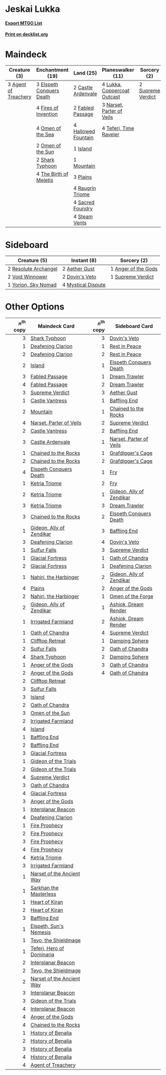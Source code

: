 # Jeskai Lukka

#### [Export MTGO List](../collection/Jeskai%20Lukka/Jeskai%20Lukka.txt)
#### [Print on decklist.org](http://decklist.org/?deckmain=3%09Agent%20of%20Treachery%0A2%09Castle%20Ardenvale%0A3%09Elspeth%20Conquers%20Death%0A2%09Fabled%20Passage%0A4%09Fires%20of%20Invention%0A4%09Hallowed%20Fountain%0A1%09Island%0A4%09Lukka,%20Coppercoat%20Outcast%0A1%09Mountain%0A3%09Narset,%20Parter%20of%20Veils%0A4%09Omen%20of%20the%20Sea%0A2%09Omen%20of%20the%20Sun%0A3%09Plains%0A4%09Raugrin%20Triome%0A4%09Sacred%20Foundry%0A2%09Shark%20Typhoon%0A4%09Steam%20Vents%0A2%09Supreme%20Verdict%0A4%09Teferi,%20Time%20Raveler%0A4%09The%20Birth%20of%20Meletis&deckside=2%09Aether%20Gust%0A1%09Anger%20of%20the%20Gods%0A2%09Dovin's%20Veto%0A4%09Mystical%20Dispute%0A2%09Resolute%20Archangel%0A1%09Supreme%20Verdict%0A2%09Void%20Winnower%0A1%09Yorion,%20Sky%20Nomad)
# Maindeck

|                                         Creature (3)                                          |                                         Enchantment (19)                                          |                                          Land (25)                                          |                                          Planeswalker (11)                                           |                                        Sorcery (2)                                         |
|-----------------------------------------------------------------------------------------------|---------------------------------------------------------------------------------------------------|---------------------------------------------------------------------------------------------|------------------------------------------------------------------------------------------------------|--------------------------------------------------------------------------------------------|
|3 [Agent of Treachery](http://gatherer.wizards.com/Pages/Card/Details.aspx?multiverseid=466797)|3 [Elspeth Conquers Death](http://gatherer.wizards.com/Pages/Card/Details.aspx?multiverseid=476264)|2 [Castle Ardenvale](http://gatherer.wizards.com/Pages/Card/Details.aspx?multiverseid=473200)|4 [Lukka, Coppercoat Outcast](http://gatherer.wizards.com/Pages/Card/Details.aspx?multiverseid=479645)|2 [Supreme Verdict](http://gatherer.wizards.com/Pages/Card/Details.aspx?multiverseid=438776)|
|                                                                                               |4 [Fires of Invention](http://gatherer.wizards.com/Pages/Card/Details.aspx?multiverseid=473087)    |2 [Fabled Passage](http://gatherer.wizards.com/Pages/Card/Details.aspx?multiverseid=473206)  |3 [Narset, Parter of Veils](http://gatherer.wizards.com/Pages/Card/Details.aspx?multiverseid=460988)  |                                                                                            |
|                                                                                               |4 [Omen of the Sea](http://gatherer.wizards.com/Pages/Card/Details.aspx?multiverseid=476309)       |4 [Hallowed Fountain](http://gatherer.wizards.com/Pages/Card/Details.aspx?multiverseid=97071)|4 [Teferi, Time Raveler](http://gatherer.wizards.com/Pages/Card/Details.aspx?multiverseid=461148)     |                                                                                            |
|                                                                                               |2 [Omen of the Sun](http://gatherer.wizards.com/Pages/Card/Details.aspx?multiverseid=476281)       |1 [Island](http://gatherer.wizards.com/Pages/Card/Details.aspx?multiverseid=439857)          |                                                                                                      |                                                                                            |
|                                                                                               |2 [Shark Typhoon](http://gatherer.wizards.com/Pages/Card/Details.aspx?multiverseid=479587)         |1 [Mountain](http://gatherer.wizards.com/Pages/Card/Details.aspx?multiverseid=439859)        |                                                                                                      |                                                                                            |
|                                                                                               |4 [The Birth of Meletis](http://gatherer.wizards.com/Pages/Card/Details.aspx?multiverseid=476256)  |3 [Plains](http://gatherer.wizards.com/Pages/Card/Details.aspx?multiverseid=439856)          |                                                                                                      |                                                                                            |
|                                                                                               |                                                                                                   |4 [Raugrin Triome](http://gatherer.wizards.com/Pages/Card/Details.aspx?multiverseid=479771)  |                                                                                                      |                                                                                            |
|                                                                                               |                                                                                                   |4 [Sacred Foundry](http://gatherer.wizards.com/Pages/Card/Details.aspx?multiverseid=405106)  |                                                                                                      |                                                                                            |
|                                                                                               |                                                                                                   |4 [Steam Vents](http://gatherer.wizards.com/Pages/Card/Details.aspx?multiverseid=405109)     |                                                                                                      |                                                                                            |


# Sideboard

|                                         Creature (5)                                          |                                         Instant (8)                                         |                                         Sorcery (2)                                          |
|-----------------------------------------------------------------------------------------------|---------------------------------------------------------------------------------------------|----------------------------------------------------------------------------------------------|
|2 [Resolute Archangel](http://gatherer.wizards.com/Pages/Card/Details.aspx?multiverseid=383361)|2 [Aether Gust](http://gatherer.wizards.com/Pages/Card/Details.aspx?multiverseid=466796)     |1 [Anger of the Gods](http://gatherer.wizards.com/Pages/Card/Details.aspx?multiverseid=438682)|
|2 [Void Winnower](http://gatherer.wizards.com/Pages/Card/Details.aspx?multiverseid=402093)     |2 [Dovin's Veto](http://gatherer.wizards.com/Pages/Card/Details.aspx?multiverseid=461120)    |1 [Supreme Verdict](http://gatherer.wizards.com/Pages/Card/Details.aspx?multiverseid=438776)  |
|1 [Yorion, Sky Nomad](http://gatherer.wizards.com/Pages/Card/Details.aspx?multiverseid=479752) |4 [Mystical Dispute](http://gatherer.wizards.com/Pages/Card/Details.aspx?multiverseid=473020)|                                                                                              |


# Other Options

|*n*<sup>th</sup> copy|                                           Maindeck Card                                            |*n*<sup>th</sup> copy|                                          Sideboard Card                                           |
|--------------------:|----------------------------------------------------------------------------------------------------|--------------------:|---------------------------------------------------------------------------------------------------|
|                    3|[Shark Typhoon](http://gatherer.wizards.com/Pages/Card/Details.aspx?multiverseid=479587)            |                    3|[Dovin's Veto](http://gatherer.wizards.com/Pages/Card/Details.aspx?multiverseid=461120)            |
|                    1|[Deafening Clarion](http://gatherer.wizards.com/Pages/Card/Details.aspx?multiverseid=452915)        |                    1|[Rest in Peace](http://gatherer.wizards.com/Pages/Card/Details.aspx?multiverseid=442021)           |
|                    2|[Deafening Clarion](http://gatherer.wizards.com/Pages/Card/Details.aspx?multiverseid=452915)        |                    2|[Rest in Peace](http://gatherer.wizards.com/Pages/Card/Details.aspx?multiverseid=442021)           |
|                    2|[Island](http://gatherer.wizards.com/Pages/Card/Details.aspx?multiverseid=439857)                   |                    1|[Elspeth Conquers Death](http://gatherer.wizards.com/Pages/Card/Details.aspx?multiverseid=476264)  |
|                    3|[Fabled Passage](http://gatherer.wizards.com/Pages/Card/Details.aspx?multiverseid=473206)           |                    1|[Dream Trawler](http://gatherer.wizards.com/Pages/Card/Details.aspx?multiverseid=476465)           |
|                    4|[Fabled Passage](http://gatherer.wizards.com/Pages/Card/Details.aspx?multiverseid=473206)           |                    2|[Dream Trawler](http://gatherer.wizards.com/Pages/Card/Details.aspx?multiverseid=476465)           |
|                    3|[Supreme Verdict](http://gatherer.wizards.com/Pages/Card/Details.aspx?multiverseid=438776)          |                    3|[Aether Gust](http://gatherer.wizards.com/Pages/Card/Details.aspx?multiverseid=466796)             |
|                    1|[Castle Vantress](http://gatherer.wizards.com/Pages/Card/Details.aspx?multiverseid=473204)          |                    1|[Baffling End](http://gatherer.wizards.com/Pages/Card/Details.aspx?multiverseid=439658)            |
|                    2|[Mountain](http://gatherer.wizards.com/Pages/Card/Details.aspx?multiverseid=439859)                 |                    1|[Chained to the Rocks](http://gatherer.wizards.com/Pages/Card/Details.aspx?multiverseid=373521)    |
|                    4|[Narset, Parter of Veils](http://gatherer.wizards.com/Pages/Card/Details.aspx?multiverseid=460988)  |                    2|[Supreme Verdict](http://gatherer.wizards.com/Pages/Card/Details.aspx?multiverseid=438776)         |
|                    2|[Castle Vantress](http://gatherer.wizards.com/Pages/Card/Details.aspx?multiverseid=473204)          |                    2|[Baffling End](http://gatherer.wizards.com/Pages/Card/Details.aspx?multiverseid=439658)            |
|                    3|[Castle Ardenvale](http://gatherer.wizards.com/Pages/Card/Details.aspx?multiverseid=473200)         |                    1|[Narset, Parter of Veils](http://gatherer.wizards.com/Pages/Card/Details.aspx?multiverseid=460988) |
|                    1|[Chained to the Rocks](http://gatherer.wizards.com/Pages/Card/Details.aspx?multiverseid=373521)     |                    1|[Grafdigger's Cage](http://gatherer.wizards.com/Pages/Card/Details.aspx?multiverseid=278452)       |
|                    2|[Chained to the Rocks](http://gatherer.wizards.com/Pages/Card/Details.aspx?multiverseid=373521)     |                    2|[Grafdigger's Cage](http://gatherer.wizards.com/Pages/Card/Details.aspx?multiverseid=278452)       |
|                    4|[Elspeth Conquers Death](http://gatherer.wizards.com/Pages/Card/Details.aspx?multiverseid=476264)   |                    1|[Fry](http://gatherer.wizards.com/Pages/Card/Details.aspx?multiverseid=466894)                     |
|                    1|[Ketria Triome](http://gatherer.wizards.com/Pages/Card/Details.aspx?multiverseid=479770)            |                    2|[Fry](http://gatherer.wizards.com/Pages/Card/Details.aspx?multiverseid=466894)                     |
|                    2|[Ketria Triome](http://gatherer.wizards.com/Pages/Card/Details.aspx?multiverseid=479770)            |                    1|[Gideon, Ally of Zendikar](http://gatherer.wizards.com/Pages/Card/Details.aspx?multiverseid=401897)|
|                    3|[Ketria Triome](http://gatherer.wizards.com/Pages/Card/Details.aspx?multiverseid=479770)            |                    3|[Dream Trawler](http://gatherer.wizards.com/Pages/Card/Details.aspx?multiverseid=476465)           |
|                    3|[Chained to the Rocks](http://gatherer.wizards.com/Pages/Card/Details.aspx?multiverseid=373521)     |                    2|[Elspeth Conquers Death](http://gatherer.wizards.com/Pages/Card/Details.aspx?multiverseid=476264)  |
|                    1|[Gideon, Ally of Zendikar](http://gatherer.wizards.com/Pages/Card/Details.aspx?multiverseid=401897) |                    3|[Baffling End](http://gatherer.wizards.com/Pages/Card/Details.aspx?multiverseid=439658)            |
|                    3|[Deafening Clarion](http://gatherer.wizards.com/Pages/Card/Details.aspx?multiverseid=452915)        |                    4|[Dovin's Veto](http://gatherer.wizards.com/Pages/Card/Details.aspx?multiverseid=461120)            |
|                    1|[Sulfur Falls](http://gatherer.wizards.com/Pages/Card/Details.aspx?multiverseid=443135)             |                    3|[Supreme Verdict](http://gatherer.wizards.com/Pages/Card/Details.aspx?multiverseid=438776)         |
|                    1|[Glacial Fortress](http://gatherer.wizards.com/Pages/Card/Details.aspx?multiverseid=190562)         |                    1|[Oath of Chandra](http://gatherer.wizards.com/Pages/Card/Details.aspx?multiverseid=407623)         |
|                    2|[Glacial Fortress](http://gatherer.wizards.com/Pages/Card/Details.aspx?multiverseid=190562)         |                    1|[Deafening Clarion](http://gatherer.wizards.com/Pages/Card/Details.aspx?multiverseid=452915)       |
|                    1|[Nahiri, the Harbinger](http://gatherer.wizards.com/Pages/Card/Details.aspx?multiverseid=463948)    |                    2|[Gideon, Ally of Zendikar](http://gatherer.wizards.com/Pages/Card/Details.aspx?multiverseid=401897)|
|                    4|[Plains](http://gatherer.wizards.com/Pages/Card/Details.aspx?multiverseid=439856)                   |                    2|[Anger of the Gods](http://gatherer.wizards.com/Pages/Card/Details.aspx?multiverseid=438682)       |
|                    2|[Nahiri, the Harbinger](http://gatherer.wizards.com/Pages/Card/Details.aspx?multiverseid=463948)    |                    1|[Omen of the Forge](http://gatherer.wizards.com/Pages/Card/Details.aspx?multiverseid=476396)       |
|                    2|[Gideon, Ally of Zendikar](http://gatherer.wizards.com/Pages/Card/Details.aspx?multiverseid=401897) |                    1|[Ashiok, Dream Render](http://gatherer.wizards.com/Pages/Card/Details.aspx?multiverseid=461155)    |
|                    1|[Irrigated Farmland](http://gatherer.wizards.com/Pages/Card/Details.aspx?multiverseid=426947)       |                    2|[Ashiok, Dream Render](http://gatherer.wizards.com/Pages/Card/Details.aspx?multiverseid=461155)    |
|                    1|[Oath of Chandra](http://gatherer.wizards.com/Pages/Card/Details.aspx?multiverseid=407623)          |                    4|[Supreme Verdict](http://gatherer.wizards.com/Pages/Card/Details.aspx?multiverseid=438776)         |
|                    1|[Clifftop Retreat](http://gatherer.wizards.com/Pages/Card/Details.aspx?multiverseid=443127)         |                    1|[Damping Sphere](http://gatherer.wizards.com/Pages/Card/Details.aspx?multiverseid=443101)          |
|                    2|[Sulfur Falls](http://gatherer.wizards.com/Pages/Card/Details.aspx?multiverseid=443135)             |                    2|[Oath of Chandra](http://gatherer.wizards.com/Pages/Card/Details.aspx?multiverseid=407623)         |
|                    4|[Shark Typhoon](http://gatherer.wizards.com/Pages/Card/Details.aspx?multiverseid=479587)            |                    2|[Damping Sphere](http://gatherer.wizards.com/Pages/Card/Details.aspx?multiverseid=443101)          |
|                    1|[Anger of the Gods](http://gatherer.wizards.com/Pages/Card/Details.aspx?multiverseid=438682)        |                    3|[Oath of Chandra](http://gatherer.wizards.com/Pages/Card/Details.aspx?multiverseid=407623)         |
|                    2|[Anger of the Gods](http://gatherer.wizards.com/Pages/Card/Details.aspx?multiverseid=438682)        |                    4|[Oath of Chandra](http://gatherer.wizards.com/Pages/Card/Details.aspx?multiverseid=407623)         |
|                    2|[Clifftop Retreat](http://gatherer.wizards.com/Pages/Card/Details.aspx?multiverseid=443127)         |                     |                                                                                                   |
|                    3|[Sulfur Falls](http://gatherer.wizards.com/Pages/Card/Details.aspx?multiverseid=443135)             |                     |                                                                                                   |
|                    3|[Island](http://gatherer.wizards.com/Pages/Card/Details.aspx?multiverseid=439857)                   |                     |                                                                                                   |
|                    2|[Oath of Chandra](http://gatherer.wizards.com/Pages/Card/Details.aspx?multiverseid=407623)          |                     |                                                                                                   |
|                    3|[Omen of the Sun](http://gatherer.wizards.com/Pages/Card/Details.aspx?multiverseid=476281)          |                     |                                                                                                   |
|                    2|[Irrigated Farmland](http://gatherer.wizards.com/Pages/Card/Details.aspx?multiverseid=426947)       |                     |                                                                                                   |
|                    4|[Island](http://gatherer.wizards.com/Pages/Card/Details.aspx?multiverseid=439857)                   |                     |                                                                                                   |
|                    1|[Baffling End](http://gatherer.wizards.com/Pages/Card/Details.aspx?multiverseid=439658)             |                     |                                                                                                   |
|                    2|[Baffling End](http://gatherer.wizards.com/Pages/Card/Details.aspx?multiverseid=439658)             |                     |                                                                                                   |
|                    3|[Glacial Fortress](http://gatherer.wizards.com/Pages/Card/Details.aspx?multiverseid=190562)         |                     |                                                                                                   |
|                    1|[Gideon of the Trials](http://gatherer.wizards.com/Pages/Card/Details.aspx?multiverseid=426716)     |                     |                                                                                                   |
|                    2|[Gideon of the Trials](http://gatherer.wizards.com/Pages/Card/Details.aspx?multiverseid=426716)     |                     |                                                                                                   |
|                    4|[Supreme Verdict](http://gatherer.wizards.com/Pages/Card/Details.aspx?multiverseid=438776)          |                     |                                                                                                   |
|                    3|[Oath of Chandra](http://gatherer.wizards.com/Pages/Card/Details.aspx?multiverseid=407623)          |                     |                                                                                                   |
|                    4|[Glacial Fortress](http://gatherer.wizards.com/Pages/Card/Details.aspx?multiverseid=190562)         |                     |                                                                                                   |
|                    3|[Anger of the Gods](http://gatherer.wizards.com/Pages/Card/Details.aspx?multiverseid=438682)        |                     |                                                                                                   |
|                    1|[Interplanar Beacon](http://gatherer.wizards.com/Pages/Card/Details.aspx?multiverseid=461174)       |                     |                                                                                                   |
|                    4|[Deafening Clarion](http://gatherer.wizards.com/Pages/Card/Details.aspx?multiverseid=452915)        |                     |                                                                                                   |
|                    1|[Fire Prophecy](http://gatherer.wizards.com/Pages/Card/Details.aspx?multiverseid=479636)            |                     |                                                                                                   |
|                    2|[Fire Prophecy](http://gatherer.wizards.com/Pages/Card/Details.aspx?multiverseid=479636)            |                     |                                                                                                   |
|                    3|[Fire Prophecy](http://gatherer.wizards.com/Pages/Card/Details.aspx?multiverseid=479636)            |                     |                                                                                                   |
|                    4|[Fire Prophecy](http://gatherer.wizards.com/Pages/Card/Details.aspx?multiverseid=479636)            |                     |                                                                                                   |
|                    4|[Ketria Triome](http://gatherer.wizards.com/Pages/Card/Details.aspx?multiverseid=479770)            |                     |                                                                                                   |
|                    3|[Irrigated Farmland](http://gatherer.wizards.com/Pages/Card/Details.aspx?multiverseid=426947)       |                     |                                                                                                   |
|                    1|[Narset of the Ancient Way](http://gatherer.wizards.com/Pages/Card/Details.aspx?multiverseid=479715)|                     |                                                                                                   |
|                    1|[Sarkhan the Masterless](http://gatherer.wizards.com/Pages/Card/Details.aspx?multiverseid=461070)   |                     |                                                                                                   |
|                    1|[Heart of Kiran](http://gatherer.wizards.com/Pages/Card/Details.aspx?multiverseid=423820)           |                     |                                                                                                   |
|                    2|[Heart of Kiran](http://gatherer.wizards.com/Pages/Card/Details.aspx?multiverseid=423820)           |                     |                                                                                                   |
|                    3|[Baffling End](http://gatherer.wizards.com/Pages/Card/Details.aspx?multiverseid=439658)             |                     |                                                                                                   |
|                    1|[Elspeth, Sun's Nemesis](http://gatherer.wizards.com/Pages/Card/Details.aspx?multiverseid=476265)   |                     |                                                                                                   |
|                    1|[Teyo, the Shieldmage](http://gatherer.wizards.com/Pages/Card/Details.aspx?multiverseid=460959)     |                     |                                                                                                   |
|                    1|[Teferi, Hero of Dominaria](http://gatherer.wizards.com/Pages/Card/Details.aspx?multiverseid=443095)|                     |                                                                                                   |
|                    2|[Interplanar Beacon](http://gatherer.wizards.com/Pages/Card/Details.aspx?multiverseid=461174)       |                     |                                                                                                   |
|                    2|[Teyo, the Shieldmage](http://gatherer.wizards.com/Pages/Card/Details.aspx?multiverseid=460959)     |                     |                                                                                                   |
|                    2|[Narset of the Ancient Way](http://gatherer.wizards.com/Pages/Card/Details.aspx?multiverseid=479715)|                     |                                                                                                   |
|                    3|[Interplanar Beacon](http://gatherer.wizards.com/Pages/Card/Details.aspx?multiverseid=461174)       |                     |                                                                                                   |
|                    3|[Gideon of the Trials](http://gatherer.wizards.com/Pages/Card/Details.aspx?multiverseid=426716)     |                     |                                                                                                   |
|                    4|[Interplanar Beacon](http://gatherer.wizards.com/Pages/Card/Details.aspx?multiverseid=461174)       |                     |                                                                                                   |
|                    4|[Anger of the Gods](http://gatherer.wizards.com/Pages/Card/Details.aspx?multiverseid=438682)        |                     |                                                                                                   |
|                    4|[Chained to the Rocks](http://gatherer.wizards.com/Pages/Card/Details.aspx?multiverseid=373521)     |                     |                                                                                                   |
|                    1|[History of Benalia](http://gatherer.wizards.com/Pages/Card/Details.aspx?multiverseid=442909)       |                     |                                                                                                   |
|                    2|[History of Benalia](http://gatherer.wizards.com/Pages/Card/Details.aspx?multiverseid=442909)       |                     |                                                                                                   |
|                    3|[History of Benalia](http://gatherer.wizards.com/Pages/Card/Details.aspx?multiverseid=442909)       |                     |                                                                                                   |
|                    4|[History of Benalia](http://gatherer.wizards.com/Pages/Card/Details.aspx?multiverseid=442909)       |                     |                                                                                                   |
|                    4|[Agent of Treachery](http://gatherer.wizards.com/Pages/Card/Details.aspx?multiverseid=466797)       |                     |                                                                                                   |

